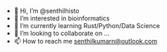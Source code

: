 - 👋 Hi, I’m @senthilhisto
- 👀 I’m interested in bioinformatics
- 🌱 I’m currently learning Rust/Python/Data Science
- 💞️ I’m looking to collaborate on ...
- 📫 How to reach me senthilkumarn@outlook.com

<!---
senthilhisto/senthilhisto is a ✨ special ✨ repository because its `README.md` (this file) appears on your GitHub profile.
You can click the Preview link to take a look at your changes.
--->
